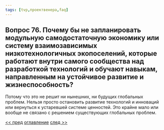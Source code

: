 ```yaml
---
tags: [tvp,проектвенера,faq]
---
```

## Вопрос 76. Почему бы не запланировать модульную самодостаточную экономику или систему взаимозависимых низкотехнологичных экопоселений, которые работают внутри самого сообщества над разработкой технологий и обучают навыкам, направленным на устойчивое развитие и жизнеспособность?

Потому что это не решит ни нынешних, ни будущих глобальных проблем. Нельзя просто остановить развитие технологий и инноваций или вернуться к устаревшей системе ценностей. Это крайне мало или вообще не связано с решением существующих глобальных проблем.

[<< пред](Вопрос%2075.%20Человечество%20может%20стать%20%20беспомощным%20и%20лишенным%20навыков,%20необходимых%20для%20решения%20возникших%20проблем..md) [оглавление](FAQ%20%D0%BF%D0%BE%20%D0%BF%D1%80%D0%BE%D0%B5%D0%BA%D1%82%D1%83%20%C2%AB%D0%92%D0%B5%D0%BD%D0%B5%D1%80%D0%B0%C2%BB.md) [след >>](Вопрос%2077.%20Не%20могли%20бы%20вы%20описать%20процесс%20распределения%20продуктов%20питания%20и%20прочих%20предметов%20потребления.md)